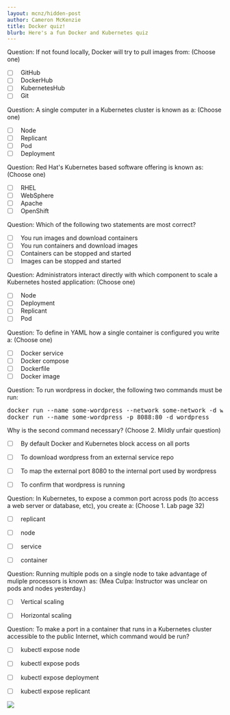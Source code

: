 ```yaml
---
layout: mcnz/hidden-post
author: Cameron McKenzie
title: Docker quiz!
blurb: Here's a fun Docker and Kubernetes quiz
---
```


Question: If not found locally, Docker will try to pull images from:
(Choose one)

- [ ] &nbsp;  GitHub
- [ ] &nbsp;  DockerHub
- [ ] &nbsp;  KubernetesHub
- [ ] &nbsp;  Git

Question: A single computer in a Kubernetes cluster is known as a:
(Choose one)
- [ ] &nbsp;  Node
- [ ] &nbsp;  Replicant
- [ ] &nbsp;  Pod
- [ ] &nbsp;  Deployment

Question: Red Hat's Kubernetes based software offering is known as:
(Choose one)
- [ ] &nbsp;  RHEL
- [ ] &nbsp;  WebSphere
- [ ] &nbsp;  Apache
- [ ] &nbsp;  OpenShift

Question: Which of the following two statements are most correct?

- [ ] &nbsp;  You run images and download containers
- [ ] &nbsp;  You run containers and download images
- [ ] &nbsp;  Containers can be stopped and started
- [ ] &nbsp;  Images can be stopped and started

Question: Administrators interact directly with which component to scale a Kubernetes hosted application:
(Choose one)

- [ ] &nbsp;  Node
- [ ] &nbsp;  Deployment
- [ ] &nbsp;  Replicant
- [ ] &nbsp;  Pod

Question: To define in YAML how a single container is configured you write a:
(Choose one)

- [ ] &nbsp;  Docker service
- [ ] &nbsp;  Docker compose
- [ ] &nbsp;  Dockerfile
- [ ] &nbsp;  Docker image

Question: To run wordpress in docker, the following two commands must be run:
<pre>
docker run --name some-wordpress --network some-network -d wordpress
docker run --name some-wordpress -p 8088:80 -d wordpress
</pre>
Why is the second command necessary? 
(Choose 2. Mildly unfair question)

- [ ] &nbsp;  By default Docker and Kubernetes block access on all ports
- [ ] &nbsp;  To download wordpress from an external service repo
- [ ] &nbsp;  To map the external port 8080 to the internal port used by wordpress
- [ ] &nbsp;  To confirm that wordpress is running


Question: In Kubernetes, to expose a common port across pods (to access a web server or database, etc), you create a:
(Choose 1. Lab page 32)
- [ ] &nbsp;  replicant
- [ ] &nbsp;  node
- [ ] &nbsp;  service
- [ ] &nbsp;  container


Question: Running multiple pods on a single node to take advantage of muliple processors is known as: 
(Mea Culpa: Instructor was unclear on pods and nodes yesterday.)

- [ ] &nbsp;  Vertical scaling
- [ ] &nbsp;  Horizontal scaling
  

Question: To make a port in a container that runs in a Kubernetes cluster accessible to the public Internet, which command would be run?

- [ ] &nbsp;  kubectl expose node
- [ ] &nbsp;  kubectl expose pods
- [ ] &nbsp;  kubectl expose deployment
- [ ] &nbsp;  kubectl expose replicant


<img src="https://miro.medium.com/max/700/1*CdyUtG-8CfGu2oFC5s0KwA.png" class="img-fluid"/>
